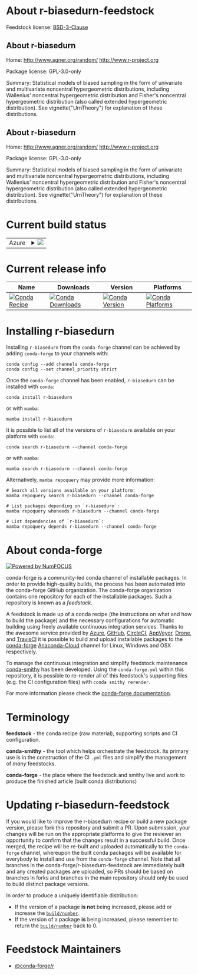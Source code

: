 About r-biasedurn-feedstock
===========================

Feedstock license: [BSD-3-Clause](https://github.com/conda-forge/r-biasedurn-feedstock/blob/main/LICENSE.txt)


About r-biasedurn
-----------------

Home: http://www.agner.org/random/ http://www.r-project.org

Package license: GPL-3.0-only

Summary: Statistical models of biased sampling in the form of  univariate and multivariate noncentral hypergeometric distributions,  including Wallenius' noncentral hypergeometric distribution and Fisher's noncentral hypergeometric distribution  (also called extended hypergeometric distribution).   See vignette("UrnTheory") for explanation of these distributions.

About r-biasedurn
-----------------

Home: http://www.agner.org/random/ http://www.r-project.org

Package license: GPL-3.0-only

Summary: Statistical models of biased sampling in the form of  univariate and multivariate noncentral hypergeometric distributions,  including Wallenius' noncentral hypergeometric distribution and Fisher's noncentral hypergeometric distribution  (also called extended hypergeometric distribution).   See vignette("UrnTheory") for explanation of these distributions.

Current build status
====================


<table>
    
  <tr>
    <td>Azure</td>
    <td>
      <details>
        <summary>
          <a href="https://dev.azure.com/conda-forge/feedstock-builds/_build/latest?definitionId=996&branchName=main">
            <img src="https://dev.azure.com/conda-forge/feedstock-builds/_apis/build/status/r-biasedurn-feedstock?branchName=main">
          </a>
        </summary>
        <table>
          <thead><tr><th>Variant</th><th>Status</th></tr></thead>
          <tbody><tr>
              <td>linux_64_r_base4.2</td>
              <td>
                <a href="https://dev.azure.com/conda-forge/feedstock-builds/_build/latest?definitionId=996&branchName=main">
                  <img src="https://dev.azure.com/conda-forge/feedstock-builds/_apis/build/status/r-biasedurn-feedstock?branchName=main&jobName=linux&configuration=linux%20linux_64_r_base4.2" alt="variant">
                </a>
              </td>
            </tr><tr>
              <td>linux_64_r_base4.3</td>
              <td>
                <a href="https://dev.azure.com/conda-forge/feedstock-builds/_build/latest?definitionId=996&branchName=main">
                  <img src="https://dev.azure.com/conda-forge/feedstock-builds/_apis/build/status/r-biasedurn-feedstock?branchName=main&jobName=linux&configuration=linux%20linux_64_r_base4.3" alt="variant">
                </a>
              </td>
            </tr><tr>
              <td>osx_64_r_base4.2</td>
              <td>
                <a href="https://dev.azure.com/conda-forge/feedstock-builds/_build/latest?definitionId=996&branchName=main">
                  <img src="https://dev.azure.com/conda-forge/feedstock-builds/_apis/build/status/r-biasedurn-feedstock?branchName=main&jobName=osx&configuration=osx%20osx_64_r_base4.2" alt="variant">
                </a>
              </td>
            </tr><tr>
              <td>osx_64_r_base4.3</td>
              <td>
                <a href="https://dev.azure.com/conda-forge/feedstock-builds/_build/latest?definitionId=996&branchName=main">
                  <img src="https://dev.azure.com/conda-forge/feedstock-builds/_apis/build/status/r-biasedurn-feedstock?branchName=main&jobName=osx&configuration=osx%20osx_64_r_base4.3" alt="variant">
                </a>
              </td>
            </tr><tr>
              <td>win_64</td>
              <td>
                <a href="https://dev.azure.com/conda-forge/feedstock-builds/_build/latest?definitionId=996&branchName=main">
                  <img src="https://dev.azure.com/conda-forge/feedstock-builds/_apis/build/status/r-biasedurn-feedstock?branchName=main&jobName=win&configuration=win%20win_64_" alt="variant">
                </a>
              </td>
            </tr>
          </tbody>
        </table>
      </details>
    </td>
  </tr>
</table>

Current release info
====================

| Name | Downloads | Version | Platforms |
| --- | --- | --- | --- |
| [![Conda Recipe](https://img.shields.io/badge/recipe-r--biasedurn-green.svg)](https://anaconda.org/conda-forge/r-biasedurn) | [![Conda Downloads](https://img.shields.io/conda/dn/conda-forge/r-biasedurn.svg)](https://anaconda.org/conda-forge/r-biasedurn) | [![Conda Version](https://img.shields.io/conda/vn/conda-forge/r-biasedurn.svg)](https://anaconda.org/conda-forge/r-biasedurn) | [![Conda Platforms](https://img.shields.io/conda/pn/conda-forge/r-biasedurn.svg)](https://anaconda.org/conda-forge/r-biasedurn) |

Installing r-biasedurn
======================

Installing `r-biasedurn` from the `conda-forge` channel can be achieved by adding `conda-forge` to your channels with:

```
conda config --add channels conda-forge
conda config --set channel_priority strict
```

Once the `conda-forge` channel has been enabled, `r-biasedurn` can be installed with `conda`:

```
conda install r-biasedurn
```

or with `mamba`:

```
mamba install r-biasedurn
```

It is possible to list all of the versions of `r-biasedurn` available on your platform with `conda`:

```
conda search r-biasedurn --channel conda-forge
```

or with `mamba`:

```
mamba search r-biasedurn --channel conda-forge
```

Alternatively, `mamba repoquery` may provide more information:

```
# Search all versions available on your platform:
mamba repoquery search r-biasedurn --channel conda-forge

# List packages depending on `r-biasedurn`:
mamba repoquery whoneeds r-biasedurn --channel conda-forge

# List dependencies of `r-biasedurn`:
mamba repoquery depends r-biasedurn --channel conda-forge
```


About conda-forge
=================

[![Powered by
NumFOCUS](https://img.shields.io/badge/powered%20by-NumFOCUS-orange.svg?style=flat&colorA=E1523D&colorB=007D8A)](https://numfocus.org)

conda-forge is a community-led conda channel of installable packages.
In order to provide high-quality builds, the process has been automated into the
conda-forge GitHub organization. The conda-forge organization contains one repository
for each of the installable packages. Such a repository is known as a *feedstock*.

A feedstock is made up of a conda recipe (the instructions on what and how to build
the package) and the necessary configurations for automatic building using freely
available continuous integration services. Thanks to the awesome service provided by
[Azure](https://azure.microsoft.com/en-us/services/devops/), [GitHub](https://github.com/),
[CircleCI](https://circleci.com/), [AppVeyor](https://www.appveyor.com/),
[Drone](https://cloud.drone.io/welcome), and [TravisCI](https://travis-ci.com/)
it is possible to build and upload installable packages to the
[conda-forge](https://anaconda.org/conda-forge) [Anaconda-Cloud](https://anaconda.org/)
channel for Linux, Windows and OSX respectively.

To manage the continuous integration and simplify feedstock maintenance
[conda-smithy](https://github.com/conda-forge/conda-smithy) has been developed.
Using the ``conda-forge.yml`` within this repository, it is possible to re-render all of
this feedstock's supporting files (e.g. the CI configuration files) with ``conda smithy rerender``.

For more information please check the [conda-forge documentation](https://conda-forge.org/docs/).

Terminology
===========

**feedstock** - the conda recipe (raw material), supporting scripts and CI configuration.

**conda-smithy** - the tool which helps orchestrate the feedstock.
                   Its primary use is in the construction of the CI ``.yml`` files
                   and simplify the management of *many* feedstocks.

**conda-forge** - the place where the feedstock and smithy live and work to
                  produce the finished article (built conda distributions)


Updating r-biasedurn-feedstock
==============================

If you would like to improve the r-biasedurn recipe or build a new
package version, please fork this repository and submit a PR. Upon submission,
your changes will be run on the appropriate platforms to give the reviewer an
opportunity to confirm that the changes result in a successful build. Once
merged, the recipe will be re-built and uploaded automatically to the
`conda-forge` channel, whereupon the built conda packages will be available for
everybody to install and use from the `conda-forge` channel.
Note that all branches in the conda-forge/r-biasedurn-feedstock are
immediately built and any created packages are uploaded, so PRs should be based
on branches in forks and branches in the main repository should only be used to
build distinct package versions.

In order to produce a uniquely identifiable distribution:
 * If the version of a package **is not** being increased, please add or increase
   the [``build/number``](https://docs.conda.io/projects/conda-build/en/latest/resources/define-metadata.html#build-number-and-string).
 * If the version of a package **is** being increased, please remember to return
   the [``build/number``](https://docs.conda.io/projects/conda-build/en/latest/resources/define-metadata.html#build-number-and-string)
   back to 0.

Feedstock Maintainers
=====================

* [@conda-forge/r](https://github.com/conda-forge/r/)

